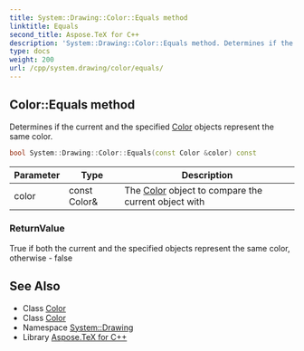 ```yaml
---
title: System::Drawing::Color::Equals method
linktitle: Equals
second_title: Aspose.TeX for C++
description: 'System::Drawing::Color::Equals method. Determines if the current and the specified Color objects represent the same color in C++.'
type: docs
weight: 200
url: /cpp/system.drawing/color/equals/
---
```

## Color::Equals method


Determines if the current and the specified [Color](../) objects represent the same color.

```cpp
bool System::Drawing::Color::Equals(const Color &color) const
```


| Parameter | Type | Description |
| --- | --- | --- |
| color | const Color\& | The [Color](../) object to compare the current object with |

### ReturnValue

True if both the current and the specified objects represent the same color, otherwise - false

## See Also

* Class [Color](../)
* Class [Color](../)
* Namespace [System::Drawing](../../)
* Library [Aspose.TeX for C++](../../../)
